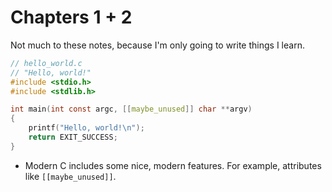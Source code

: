 # Chapters 1 + 2

Not much to these notes, because I'm only going to write things I learn.

```c
// hello_world.c
// "Hello, world!"
#include <stdio.h>
#include <stdlib.h>

int main(int const argc, [[maybe_unused]] char **argv)
{
    printf("Hello, world!\n");
    return EXIT_SUCCESS;
}
```

* Modern C includes some nice, modern features. For example, attributes like `[[maybe_unused]]`.